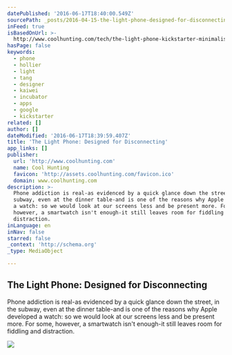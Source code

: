 ```yaml
---
datePublished: '2016-06-17T18:40:00.549Z'
sourcePath: _posts/2016-04-15-the-light-phone-designed-for-disconnecting.md
inFeed: true
isBasedOnUrl: >-
  http://www.coolhunting.com/tech/the-light-phone-kickstarter-minimalist-phone-for-disconnecting
hasPage: false
keywords:
  - phone
  - hollier
  - light
  - tang
  - designer
  - kaiwei
  - incubator
  - apps
  - google
  - kickstarter
related: []
author: []
dateModified: '2016-06-17T18:39:59.407Z'
title: 'The Light Phone: Designed for Disconnecting'
app_links: []
publisher:
  url: 'http://www.coolhunting.com'
  name: Cool Hunting
  favicon: 'http://assets.coolhunting.com/favicon.ico'
  domain: www.coolhunting.com
description: >-
  Phone addiction is real-as evidenced by a quick glance down the street, in the
  subway, even at the dinner table-and is one of the reasons why Apple developed
  a watch: so we would look at our screens less and be present more. For some,
  however, a smartwatch isn't enough-it still leaves room for fiddling and
  distraction.
inLanguage: en
inNav: false
starred: false
_context: 'http://schema.org'
_type: MediaObject

---
```

<article style=""><h1>The Light Phone: Designed for Disconnecting</h1><p>Phone addiction is real-as evidenced by a quick glance down the street, in the subway, even at the dinner table-and is one of the reasons why Apple developed a watch: so we would look at our screens less and be present more. For some, however, a smartwatch isn't enough-it still leaves room for fiddling and distraction.</p><img src="http://assets.coolhunting.com/coolhunting/2015/05/large_the-light-phone-hero.jpg" /></article>